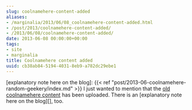 ```yaml
---
slug: coolnamehere-content-added
aliases:
- /marginalia/2013/06/08_coolnamehere-content-added.html
- /post/2013/coolnamehere-content-added/
- /2013/06/08/coolnamehere-content-added/
date: 2013-06-08 00:00:00+00:00
tags:
- site
- marginalia
title: Coolnamehere content added
uuid: cb38ab84-5194-4031-8eb9-a782dc29ebe1
---
```

[old coolnamehere content]: /categories/coolnamehere/
[explanatory note here on the blog]:  {{< ref "post/2013-06-coolnamehere-random-geekery/index.md" >}}
I just wanted to mention that the [old coolnamehere content][] has been uploaded. There is
an [explanatory note here on the blog][], too.